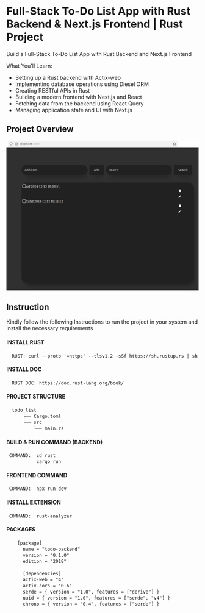 # Full-Stack To-Do List App with Rust Backend & Next.js Frontend | Rust Project

Build a Full-Stack To-Do List App with Rust Backend and Next.js Frontend

What You'll Learn:

- Setting up a Rust backend with Actix-web
- Implementing database operations using Diesel ORM
- Creating RESTful APIs in Rust
- Building a modern frontend with Next.js and React
- Fetching data from the backend using React Query
- Managing application state and UI with Next.js

## Project Overview

![alt text](./public/todorust.png)

## Instruction

Kindly follow the following Instructions to run the project in your system and install the necessary requirements

#### INSTALL RUST

```https://nodejs.org/en/download
  RUST: curl --proto '=https' --tlsv1.2 -sSf https://sh.rustup.rs | sh
```

#### INSTALL DOC

```https://doc.rust-lang.org/book/
  RUST DOC: https://doc.rust-lang.org/book/
```

#### PROJECT STRUCTURE

```https://doc.rust-lang.org/book/
  todo_list
      ├── Cargo.toml
      └── src
          └── main.rs
```

#### BUILD & RUN COMMAND (BACKEND)

```https://doc.rust-lang.org/book/
 COMMAND:  cd rust
           cargo run
```

#### FRONTEND COMMAND

```https://doc.rust-lang.org/book/
 COMMAND:  npx run dev
```

#### INSTALL EXTENSION

```https://doc.rust-lang.org/book/
 COMMAND:  rust-analyzer
```

#### PACKAGES

```https://doc.rust-lang.org/book/
    [package]
      name = "todo-backend"
      version = "0.1.0"
      edition = "2018"

      [dependencies]
      actix-web = "4"
      actix-cors = "0.6"
      serde = { version = "1.0", features = ["derive"] }
      uuid = { version = "1.0", features = ["serde", "v4"] }
      chrono = { version = "0.4", features = ["serde"] }
```

